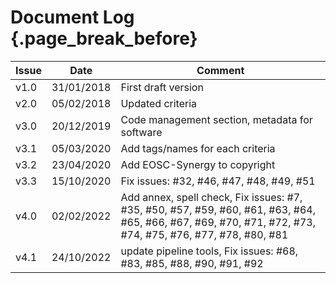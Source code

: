 # Document Log {.page_break_before}

| Issue | Date       | Comment                                        |
|-------|------------|------------------------------------------------|
| v1.0  | 31/01/2018 | First draft version                            |
| v2.0  | 05/02/2018 | Updated criteria                               |
| v3.0  | 20/12/2019 | Code management section, metadata for software |
| v3.1  | 05/03/2020 | Add tags/names for each criteria               |
| v3.2  | 23/04/2020 | Add EOSC-Synergy to copyright                  |
| v3.3  | 15/10/2020 | Fix issues: #32, #46, #47, #48, #49, #51       |
| v4.0  | 02/02/2022 | Add annex, spell check, Fix issues: #7, #35, #50, #57, #59, #60, #61, #63, #64, #65, #66, #67, #69, #70, #71, #72, #73, #74, #75, #76, #77, #78, #80, #81 |
| v4.1  | 24/10/2022 | update pipeline tools, Fix issues: #68, #83, #85, #88, #90, #91, #92 |
